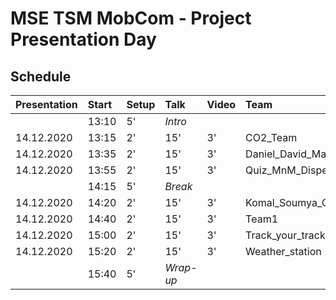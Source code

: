 # MSE TSM MobCom - Project Presentation Day

## Schedule

Presentation|Start|Setup|Talk|Video|Team
:---|:---|:---|:---|:---|:---
 | |13:10|5'|_Intro_
14.12.2020|13:15|2'|15'|3'|CO2_Team
14.12.2020|13:35|2'|15'|3'|Daniel_David_Matthis
14.12.2020|13:55|2'|15'|3'|Quiz_MnM_Dispenser
 | |14:15|5'|_Break_
14.12.2020|14:20|2'|15'|3'|Komal_Soumya_Charles
14.12.2020|14:40|2'|15'|3'|Team1
14.12.2020|15:00|2'|15'|3'|Track_your_track
14.12.2020|15:20|2'|15'|3'|Weather_station
 | |15:40|5'|_Wrap-up_
